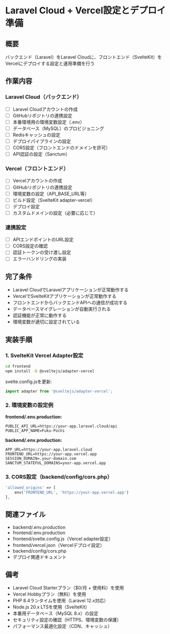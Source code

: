 # Laravel Cloud + Vercel設定とデプロイ準備

## 概要
バックエンド（Laravel）をLaravel Cloudに、フロントエンド（SvelteKit）をVercelにデプロイする設定と運用準備を行う

## 作業内容

### Laravel Cloud（バックエンド）
- [ ] Laravel Cloudアカウントの作成
- [ ] GitHubリポジトリの連携設定
- [ ] 本番環境用の環境変数設定（.env）
- [ ] データベース（MySQL）のプロビジョニング
- [ ] Redisキャッシュの設定
- [ ] デプロイパイプラインの設定
- [ ] CORS設定（フロントエンドのドメインを許可）
- [ ] API認証の設定（Sanctum）

### Vercel（フロントエンド）
- [ ] Vercelアカウントの作成
- [ ] GitHubリポジトリの連携設定
- [ ] 環境変数の設定（API_BASE_URL等）
- [ ] ビルド設定（SvelteKit adapter-vercel）
- [ ] デプロイ設定
- [ ] カスタムドメインの設定（必要に応じて）

### 連携設定
- [ ] APIエンドポイントのURL設定
- [ ] CORS設定の確認
- [ ] 認証トークンの受け渡し設定
- [ ] エラーハンドリングの実装

## 完了条件
- Laravel CloudでLaravelアプリケーションが正常動作する
- VercelでSvelteKitアプリケーションが正常動作する
- フロントエンドからバックエンドAPIへの通信が成功する
- データベースマイグレーションが自動実行される
- 認証機能が正常に動作する
- 環境変数が適切に設定されている

## 実装手順

### 1. SvelteKit Vercel Adapter設定
```bash
cd frontend
npm install -D @sveltejs/adapter-vercel
```

svelte.config.jsを更新:
```javascript
import adapter from '@sveltejs/adapter-vercel';
```

### 2. 環境変数の設定例

**frontend/.env.production:**
```
PUBLIC_API_URL=https://your-app.laravel.cloud/api
PUBLIC_APP_NAME=Fuku-Pochi
```

**backend/.env.production:**
```
APP_URL=https://your-app.laravel.cloud
FRONTEND_URL=https://your-app.vercel.app
SESSION_DOMAIN=.your-domain.com
SANCTUM_STATEFUL_DOMAINS=your-app.vercel.app
```

### 3. CORS設定（backend/config/cors.php）
```php
'allowed_origins' => [
    env('FRONTEND_URL', 'https://your-app.vercel.app')
],
```

## 関連ファイル
- backend/.env.production
- frontend/.env.production
- frontend/svelte.config.js（Vercel adapter設定）
- frontend/vercel.json（Vercelデプロイ設定）
- backend/config/cors.php
- デプロイ関連ドキュメント

## 備考
- Laravel Cloud Starterプラン（$0/月 + 使用料）を使用
- Vercel Hobbyプラン（無料）を使用
- PHP 8.4ランタイムを使用（Laravel 12.x対応）
- Node.js 20.x LTSを使用（SvelteKit）
- 本番用データベース（MySQL 8.x）の設定
- セキュリティ設定の確認（HTTPS、環境変数の保護）
- パフォーマンス最適化設定（CDN、キャッシュ）